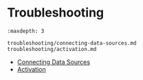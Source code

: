 # Troubleshooting

```{toctree}
:maxdepth: 3

troubleshooting/connecting-data-sources.md
troubleshooting/activation.md
```

- [Connecting Data Sources](./troubleshooting/connecting-data-sources.md)
- [Activation](./troubleshooting/activation.md)
